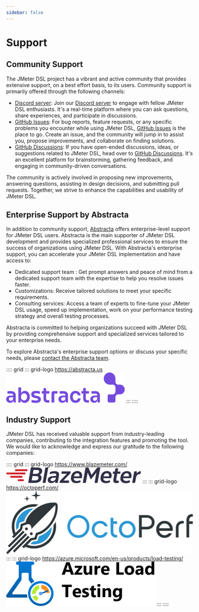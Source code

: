 ```yaml
---
sidebar: false
---
```


# Support

## Community Support

The JMeter DSL project has a vibrant and active community that provides extensive support, on a best effort basis, to its users. Community support is primarily offered through the following channels:

* [Discord server]: Join our [Discord server] to engage with fellow JMeter DSL enthusiasts. It's a real-time platform where you can ask questions, share experiences, and participate in discussions.
* [GitHub Issues]: For bug reports, feature requests, or any specific problems you encounter while using JMeter DSL, [GitHub Issues] is the place to go. Create an issue, and the community will jump in to assist you, propose improvements, and collaborate on finding solutions.
* [GitHub Discussions]: If you have open-ended discussions, ideas, or suggestions related to JMeter DSL, head over to [GitHub Discussions]. It's an excellent platform for brainstorming, gathering feedback, and engaging in community-driven conversations.

The community is actively involved in proposing new improvements, answering questions, assisting in design decisions, and submitting pull requests. Together, we strive to enhance the capabilities and usability of JMeter DSL.

## Enterprise Support by Abstracta

In addition to community support, [Abstracta](https://abstracta.us) offers enterprise-level support for JMeter DSL users. Abstracta is the main supporter of JMeter DSL development and provides specialized professional services to ensure the success of organizations using JMeter DSL. With Abstracta's enterprise support, you can accelerate your JMeter DSL implementation and have access to:

* Dedicated support team : Get prompt answers and peace of mind from a dedicated support team with the expertise to help you resolve issues faster.
* Customizations: Receive tailored solutions to meet your specific requirements.
* Consulting services: Access a team of experts to fine-tune your JMeter DSL usage, speed up implementation, work on your performance testing strategy and overall testing processes.

Abstracta is committed to helping organizations succeed with JMeter DSL by providing comprehensive support and specialized services tailored to your enterprise needs.

To explore Abstracta's enterprise support options or discuss your specific needs, please [contact the Abstracta team](https://abstracta.us/contact-us).

:::: grid
::: grid-logo https://abstracta.us
![Abstracta logo](./abstracta-logo.png)
:::
::::

## Industry Support

JMeter DSL has received valuable support from industry-leading companies, contributing to the integration features and promoting the tool. We would like to acknowledge and express our gratitude to the following companies:

:::: grid
::: grid-logo https://www.blazemeter.com/
![BlazMeter logo](./blazemeter-logo.png)
:::
::: grid-logo https://octoperf.com/
![OctoPerf logo](./octoperf-logo.png)
:::
::: grid-logo https://azure.microsoft.com/en-us/products/load-testing/
![Azure Load Testing logo](./azure-logo.png)
:::
::::

[Discord server]:https://discord.gg/WNSn5hqmSd
[GitHub Issues]:https://github.com/abstracta/jmeter-dotnet-dsl/issues
[GitHub Discussions]:https://github.com/abstracta/jmeter-dotnet-dsl/discussions
